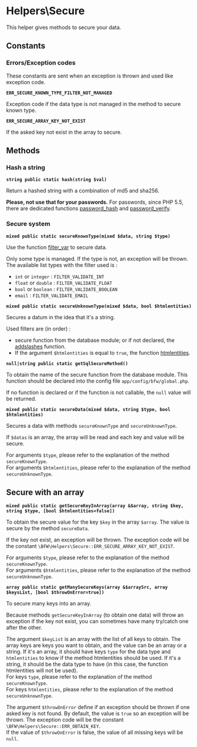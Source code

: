 # Helpers\Secure

This helper gives methods to secure your data.

## Constants

### Errors/Exception codes

These constants are sent when an exception is thrown and used like exception code.

__`ERR_SECURE_KNOWN_TYPE_FILTER_NOT_MANAGED`__

Exception code if the data type is not managed in the method to secure known type.

__`ERR_SECURE_ARRAY_KEY_NOT_EXIST`__

If the asked key not exist in the array to secure.

## Methods

### Hash a string

__`string public static hash(string $val)`__

Return a hashed string with a combination of md5 and sha256.

**Please, not use that for your passwords.**
For passwords, since PHP 5.5, there are dedicated functions
[password_hash](http://php.net/manual/en/function.password-hash.php) and
[password_verify](http://php.net/manual/en/function.password-verify.php).

### Secure system

__`mixed public static secureKnownType(mixed $data, string $type)`__

Use the function [filter_var](http://php.net/manual/fr/function.filter-var.php) to secure data.

Only some type is managed. If the type is not, an exception will be thrown.<br>
The available list types with the filter used is :
* `int` or `integer` : `FILTER_VALIDATE_INT`
* `float` or `double` : `FILTER_VALIDATE_FLOAT`
* `bool` or `boolean` : `FILTER_VALIDATE_BOOLEAN`
* `email` : `FILTER_VALIDATE_EMAIL`

__`mixed public static secureUnknownType(mixed $data, bool $htmlentities)`__

Secures a datum in the idea that it's a string.

Used filters are (in order) :
* secure function from the database module; or if not declared, the [addslashes](http://php.net/manual/en/function.addslashes.php) function.
* If the argument `$htmlentities` is equal to `true`, the function [htmlentities](http://php.net/manual/fr/function.htmlentities.php).

__`null|string public static getSqlSecureMethod()`__

To obtain the name of the secure function from the database module.
This function should be declared into the config file `app/config/bfw/global.php`.

If no function is declared or if the function is not callable, the `null` value will be returned.

__`mixed public static secureData(mixed $data, string $type, bool $htmlentities)`__

Secures a data with methods `secureKnownType` and `secureUnknownType`.

If `$datas` is an array, the array will be read and each key and value will be secure.

For arguments `$type`, please refer to the explanation of the method `secureKnownType`.<br>
For arguments `$htmlentities`, please refer to the explanation of the method `secureUnknownType`.<br>

## Secure with an array

__`mixed public static getSecureKeyInArray(array &$array, string $key, string $type, [bool $htmlentities=false])`__

To obtain the secure value for the key `$key` in the array `$array`.
The value is secure by the method `secureData`.

If the key not exist, an exception will be thrown.
The exception code will be the constant `\BFW\Helpers\Secure::ERR_SECURE_ARRAY_KEY_NOT_EXIST`.

For arguments `$type`, please refer to the explanation of the method `secureKnownType`.<br>
For arguments `$htmlentities`, please refer to the explanation of the method `secureUnknownType`.<br>

__`array public static getManySecureKeys(array &$arraySrc, array $keysList, [bool $throwOnError=true])`__

To secure many keys into an array.

Because methods `getSecureKeyInArray` (to obtain one data) will throw an exception if the key not exist,
you can sometimes have many try/catch one after the other.

The argument `$keyList` is an array with the list of all keys to obtain.
The array keys are keys you want to obtain, and the value can be an array or a string.
If it's an array, it should have keys `type` for the data type and `htmlentities` to know if the method htmlentities should be used.
If it's a string, it should be the data type to have (in this case, the function htmlentities will not be used).<br>
For keys `type`, please refer to the explanation of the method `secureKnownType`.<br>
For keys `htmlentities`, please refer to the explanation of the method `secureUnknownType`.<br>

The argument `$throwOnError` define if an exception should be thrown if one asked key is not found.
By default, the value is `true` so an exception will be thrown.
The exception code will be the constant `\BFW\Helpers\Secure::ERR_OBTAIN_KEY`.<br>
If the value of `$throwOnError` is false, the value of all missing keys will be `null`.
